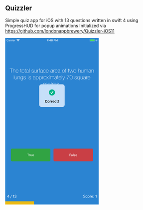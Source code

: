 
## Quizzler
Simple quiz app for iOS with 13 questions written in swift 4 using ProgressHUD for popup animations
Initialized via https://github.com/londonappbrewery/Quizzler-iOS11

<img src="/screenshot.png" width="300" />
